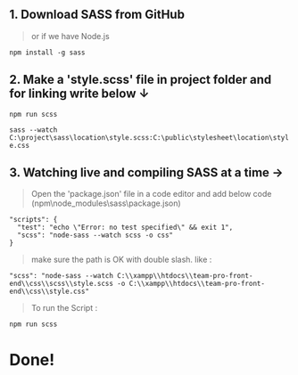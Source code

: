 ## 1. Download SASS from GitHub 

> or if we have Node.js

`npm install -g sass`

## 2. Make a 'style.scss' file in project folder and for linking write below ↓

`npm run scss`

`sass --watch C:\project\sass\location\style.scss:C:\public\stylesheet\location\style.css`

## 3. Watching live and compiling SASS at a time →

> Open the 'package.json' file in a code editor and add below code (npm\node_modules\sass\package.json)

```
"scripts": {
  "test": "echo \"Error: no test specified\" && exit 1",
  "scss": "node-sass --watch scss -o css"
}
```

> make sure the path is OK with double slash. like :

```
"scss": "node-sass --watch C:\\xampp\\htdocs\\team-pro-front-end\\css\\scss\\style.scss -o C:\\xampp\\htdocs\\team-pro-front-end\\css\\style.css"
```

> To run the Script :

`npm run scss`

# Done!
